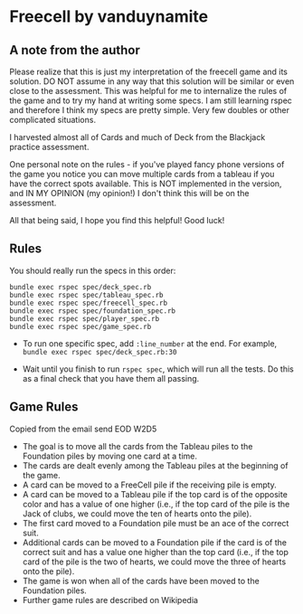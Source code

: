 # Freecell by vanduynamite

## A note from the author
Please realize that this is just my interpretation of the freecell game and its solution. DO NOT assume in any way that this solution will be similar or even close to the assessment. This was helpful for me to internalize the rules of the game and to try my hand at writing some specs. I am still learning rspec and therefore I think my specs are pretty simple. Very few doubles or other complicated situations.

I harvested almost all of Cards and much of Deck from the Blackjack practice assessment.

One personal note on the rules - if you've played fancy phone versions of the game you notice you can move multiple cards from a tableau if you have the correct spots available. This is NOT implemented in the version, and IN MY OPINION (my opinion!) I don't think this will be on the assessment.

All that being said, I hope you find this helpful! Good luck!


## Rules

You should really run the specs in this order:

```
bundle exec rspec spec/deck_spec.rb
bundle exec rspec spec/tableau_spec.rb
bundle exec rspec spec/freecell_spec.rb
bundle exec rspec spec/foundation_spec.rb
bundle exec rspec spec/player_spec.rb
bundle exec rspec spec/game_spec.rb
```

* To run one specific spec, add `:line_number` at the end.  For example, `bundle exec rspec spec/deck_spec.rb:30`

* Wait until you finish to run `rspec spec`, which will run all the
  tests. Do this as a final check that you have them all passing.

## Game Rules

Copied from the email send EOD W2D5

* The goal is to move all the cards from the Tableau piles to the Foundation piles by moving one card at a time.
* The cards are dealt evenly among the Tableau piles at the beginning of the game.
* A card can be moved to a FreeCell pile if the receiving pile is empty.
* A card can be moved to a Tableau pile if the top card is of the opposite color and has a value of one higher (i.e., if the top card of the pile is the Jack of clubs, we could move the ten of hearts onto the pile).
* The first card moved to a Foundation pile must be an ace of the correct suit.
* Additional cards can be moved to a Foundation pile if the card is of the correct suit and has a value one higher than the top card (i.e., if the top card of the pile is the two of hearts, we could move the three of hearts onto the pile).
* The game is won when all of the cards have been moved to the Foundation piles.
* Further game rules are described on Wikipedia
